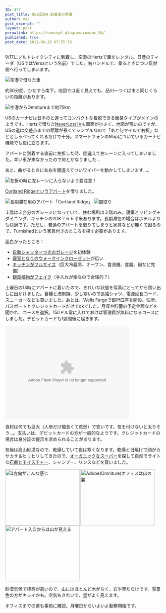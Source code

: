 ```yaml
---
ID: 477
post_title: US日記04.到着後の準備
author: mak
post_excerpt: ""
layout: post
permalink: https://concept-diagram.com/us_04/
published: true
post_date: 2011-09-26 07:55:39
---
```

9/17にソルトレイクシティに到着し、空港のHertzで車をレンタル。日産のティーダ（USではVersaという名前）でした。右ハンドルで、乗るときについ反対側へ行ってしまいます。

![空港で借りた車](//res.cloudinary.com/mak00s/image/upload/c_scale,w_660/v1509983977/2011-09-27-Nissan-Versa_anmmvy.jpg)

約50分間、ひたすら南下。地図では近く見えても、品川～つくば市と同じくらいの距離があります。

![空港からOmnitureまで約70km](//res.cloudinary.com/mak00s/image/upload/v1509984480/2011-09-25-SLC-to-Orem-70km_mdhwiy.png)

USのカーナビは日本のと違ってコンパクトな着脱できる簡易タイプがメインのようです。Hertzで借りた[NeverLost IV](http://www.neverlost.com/neverlostinfo.aspx)も画面が小さく、地図が荒いのですが、USの道は交差点までの距離が長くてシンプルなので「あと何マイルで右折」などとしゃべってくれるだけで十分。スマートフォンのMapについているカーナビ機能でも役に立ちます。

アパートに到着する直前に左折した時、間違えて左レーンに入ってしまいました。幸い車が来なかったので何とかなりました...

あと、曲がるときに左右を間違えてついワイパーを動かしてしまいます...。

![左折の時に左レーンに入らないよう要注意！](//res.cloudinary.com/mak00s/image/upload/v1509984682/2011-09-26-Car-on-Left-Lane_si9a2o.png)

[Cortland Ridgeというアパート](http://www.oakwood.com/furnished-apartments/furnished/US/UT/Orem/prop238.html)を借りました。

![長期滞在用のアパート「Cortland Ridge」](//res.cloudinary.com/mak00s/image/upload/c_scale,w_328/v1509984922/2011-09-18-Cortland-Ridge-Garage_kwnx4q.jpg) ![間取り](//res.cloudinary.com/mak00s/image/upload/v1509985194/2011-09-18-Cortland-Ridge-Layout_kidija.jpg)

１階は３台分のガレージになっていて、住む場所は２階のみ。寝室とリビング＋ダイニング、キッチンの2DK？６６平米あります。長期滞在の場合はホテルよりも快適です。ただし、普通のアパートを借りてしまうと家具などが無くて困るので、Furnishedという家具付きのところを探す必要があります。

面白かったところ：

- <a href="http://www.flickr.com/photos/27261559@N06/6157472852/">自動シャッターつきのガレージ</a>を初体験
- <a href="http://www.flickr.com/photos/27261559@N06/6157481294/">寝室となりのウォークインクローゼット</a>が広い
- <a href="http://www.flickr.com/photos/27261559@N06/6157474992/">キッチンがフルサイズ</a>（巨大冷蔵庫、オーブン、食洗機、食器、鍋など完備）
- <a href="http://www.flickr.com/photos/27261559@N06/6158924171/">観葉植物がフェイク</a>（手入れが楽なので合理的？）

土曜日の13時にアパートに着いたので、きれいな状態を写真にとってから買い出しに出かけました。食糧と洗剤類、少し寒いので長袖シャツ、電源延長コード、スニーカーなども買いました。あとは、Wells Fargoで銀行口座を開設。住所、パスポートとクレジットカードだけでokでした。月収や貯蓄の予定金額などを聞かれ、コースを選択。150ドル常に入れておけば管理費が無料になるコースにしました。デビットカードも1週間後に届きます。

<object width="400" height="300"><param name="flashvars" value="offsite=true&amp;lang=en-us&amp;page_show_url=%2Fphotos%2F27261559%40N06%2Ftags%2Fcortlandridge%2Fshow%2F&amp;page_show_back_url=%2Fphotos%2F27261559%40N06%2Ftags%2Fcortlandridge%2F&amp;user_id=27261559@N06&amp;tags=cortlandridge&amp;jump_to=&amp;start_index=" /><param name="movie" value="https://www.flickr.com/apps/slideshow/show.swf?v=107931" /><param name="allowFullScreen" value="true" /><embed allowfullscreen="allowfullscreen" flashvars="offsite=true&amp;lang=en-us&amp;page_show_url=%2Fphotos%2F27261559%40N06%2Ftags%2Fcortlandridge%2Fshow%2F&amp;page_show_back_url=%2Fphotos%2F27261559%40N06%2Ftags%2Fcortlandridge%2F&amp;user_id=27261559@N06&amp;tags=cortlandridge&amp;jump_to=&amp;start_index=" height="300" src="https://www.flickr.com/apps/slideshow/show.swf?v=107931" type="application/x-shockwave-flash" width="400" /></object>

食材は何でも巨大（人参だけ細長くて貧弱）で安いです。気を付けないと太りそう...。支払いは、デビットカードの方が一般的なようです。クレジットカードの場合は身分証の提示を求められることがあります。

気候は高山砂漠なので、乾燥していて夜は寒くなります。乾燥と日焼けで顔がカサカサ＆ヒリヒリしてきたので、[オーガニックなスーパー](http://www.goodearthnaturalfoods.com/)を探して自然でライトな<a href="http://www.flickr.com/photos/27261559@N06/6181463809/in/photostream">石鹸とモイスチャー</a>、シャンプー、リンスなどを買いました。

<a title="3方向がこんな感じ by mak00s, on Flickr" href="http://www.flickr.com/photos/27261559@N06/6177864283/"><img src="https://farm7.static.flickr.com/6180/6177864283_d1a897df24_m.jpg" alt="3方向がこんな感じ" width="240" height="180" align="left" /></a><a title="Adobe(Omniture)オフィスは山の麓 by mak00s, on Flickr" href="http://www.flickr.com/photos/27261559@N06/6160988509/"><img src="https://farm7.static.flickr.com/6169/6160988509_74729a0850_m.jpg" alt="Adobe(Omniture)オフィスは山の麓" width="240" height="180" /></a> <a title="アパート入口からは山が見える by mak00s, on Flickr" href="http://www.flickr.com/photos/27261559@N06/6160986051/"><img src="https://farm7.static.flickr.com/6169/6160986051_be13325448_m.jpg" alt="アパート入口からは山が見える" width="240" height="180" /></a>

砂漠気候で標高が高いので、山にはほとんど木がなく、岩や草だらけです。雪景色の方がキレイかも。空気もきれいで、星がよく見えます。

オフィスまでの道も事前に確認。月曜日からいよいよ勤務開始です。